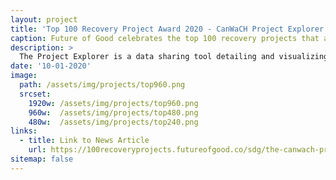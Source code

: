 ```yaml
---
layout: project
title: 'Top 100 Recovery Project Award 2020 - CanWaCH Project Explorer tool'
caption: Future of Good celebrates the top 100 recovery projects that are helping communities and tackling the United Nations Sustainable Developments Goals (SDGs).
description: >
  The Project Explorer is a data sharing tool detailing and visualizing 1000+ Canadian-invested projects to support responsive programming. Led by CanWaCH (the Canadian Partnership for Women and Children’s Health), the tool allows you to search, understand and deliver progressive programming better for achievement of greater impact. It is creating a cultural shift when it comes to data-sharing, accountability and learning within Canada’s international development community.
date: '10-01-2020'
image: 
  path: /assets/img/projects/top960.png
  srcset: 
    1920w: /assets/img/projects/top960.png
    960w:  /assets/img/projects/top480.png
    480w:  /assets/img/projects/top240.png
links:
  - title: Link to News Article
    url: https://100recoveryprojects.futureofgood.co/sdg/the-canwach-project-explorer
sitemap: false
---
```

